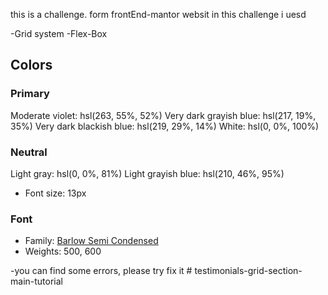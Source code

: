this is a challenge. form frontEnd-mantor websit
in this challenge i uesd 

-Grid system
-Flex-Box
## Colors

### Primary

Moderate violet: hsl(263, 55%, 52%)
Very dark grayish blue: hsl(217, 19%, 35%)
Very dark blackish blue: hsl(219, 29%, 14%)
White: hsl(0, 0%, 100%)

### Neutral

Light gray: hsl(0, 0%, 81%)
Light grayish blue: hsl(210, 46%, 95%)

- Font size: 13px

### Font
- Family: [Barlow Semi Condensed](https://fonts.google.com/specimen/Barlow+Semi+Condensed)
- Weights: 500, 600

-you can find some errors, please try fix it
#   t e s t i m o n i a l s - g r i d - s e c t i o n - m a i n - t u t o r i a l  
 